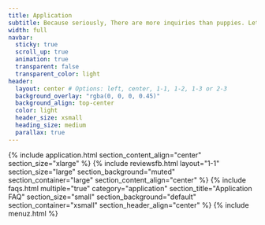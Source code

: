 ```yaml
---
title: Application
subtitle: Because seriously, There are more inquiries than puppies. Lets make sure this is a good fit.
width: full
navbar:
  sticky: true
  scroll_up: true
  animation: true
  transparent: false
  transparent_color: light
header:
  layout: center # Options: left, center, 1-1, 1-2, 1-3 or 2-3
  background_overlay: "rgba(0, 0, 0, 0.45)"
  background_align: top-center
  color: light
  header_size: xsmall
  heading_size: medium
  parallax: true
---
```



{% include application.html section_content_align="center" section_size="xlarge" %}
{% include reviewsfb.html 
   layout="1-1"
  section_size="large"
  section_background="muted"
  section_container="large"
  section_content_align="center"
%}
{% include faqs.html 
  multiple="true" 
  category="application" 
  section_title="Application FAQ" 
  section_size="small"
  section_background="default"
  section_container="xsmall"
  section_header_align="center"
%}
{% include menuz.html %}